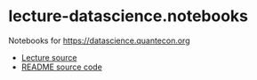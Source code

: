 # lecture-datascience.notebooks

Notebooks for https://datascience.quantecon.org

- [Lecture source](https://github.com/QuantEcon/lecture-datascience.myst)
- [README source code](https://github.com/QuantEcon/lecture-datascience.myst/blob/main/_notebook_repo/README.md) 
